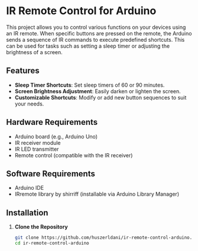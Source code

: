 # IR Remote Control for Arduino

This project allows you to control various functions on your devices using an IR remote. When specific buttons are pressed on the remote, the Arduino sends a sequence of IR commands to execute predefined shortcuts. This can be used for tasks such as setting a sleep timer or adjusting the brightness of a screen.

## Features

- **Sleep Timer Shortcuts**: Set sleep timers of 60 or 90 minutes.
- **Screen Brightness Adjustment**: Easily darken or lighten the screen.
- **Customizable Shortcuts**: Modify or add new button sequences to suit your needs.

## Hardware Requirements

- Arduino board (e.g., Arduino Uno)
- IR receiver module
- IR LED transmitter
- Remote control (compatible with the IR receiver)

## Software Requirements

- Arduino IDE
- IRremote library by shirriff (installable via Arduino Library Manager)

## Installation

1. **Clone the Repository**
   ```bash
   git clone https://github.com/huszerldani/ir-remote-control-arduino.git
   cd ir-remote-control-arduino
